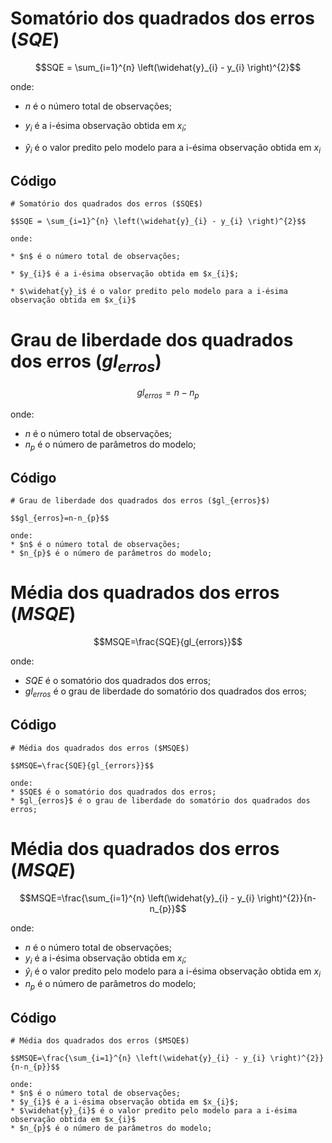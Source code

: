 # Somatório dos quadrados dos erros ($SQE$)

$$SQE = \sum_{i=1}^{n} \left(\widehat{y}_{i} - y_{i} \right)^{2}$$

onde:
    
* $n$ é o número total de observações;

* $y_{i}$ é a i-ésima observação obtida em $x_{i}$;

* $\widehat{y}_i$ é o valor predito pelo modelo para a i-ésima observação obtida em $x_{i}$

## Código

```
# Somatório dos quadrados dos erros ($SQE$)

$$SQE = \sum_{i=1}^{n} \left(\widehat{y}_{i} - y_{i} \right)^{2}$$

onde:
    
* $n$ é o número total de observações;

* $y_{i}$ é a i-ésima observação obtida em $x_{i}$;

* $\widehat{y}_i$ é o valor predito pelo modelo para a i-ésima observação obtida em $x_{i}$
```

# Grau de liberdade dos quadrados dos erros ($gl_{erros}$)

$$gl_{erros}=n-n_{p}$$

onde:
* $n$ é o número total de observações;
* $n_{p}$ é o número de parâmetros do modelo;

## Código

```
# Grau de liberdade dos quadrados dos erros ($gl_{erros}$)

$$gl_{erros}=n-n_{p}$$

onde:
* $n$ é o número total de observações;
* $n_{p}$ é o número de parâmetros do modelo;
```

# Média dos quadrados dos erros ($MSQE$)

$$MSQE=\frac{SQE}{gl_{errors}}$$

onde:
* $SQE$ é o somatório dos quadrados dos erros;
* $gl_{erros}$ é o grau de liberdade do somatório dos quadrados dos erros;

## Código

```
# Média dos quadrados dos erros ($MSQE$)

$$MSQE=\frac{SQE}{gl_{errors}}$$

onde:
* $SQE$ é o somatório dos quadrados dos erros;
* $gl_{erros}$ é o grau de liberdade do somatório dos quadrados dos erros;
```

# Média dos quadrados dos erros ($MSQE$)

$$MSQE=\frac{\sum_{i=1}^{n} \left(\widehat{y}_{i} - y_{i} \right)^{2}}{n-n_{p}}$$

onde:
* $n$ é o número total de observações;
* $y_{i}$ é a i-ésima observação obtida em $x_{i}$;
* $\widehat{y}_{i}$ é o valor predito pelo modelo para a i-ésima observação obtida em $x_{i}$
* $n_{p}$ é o número de parâmetros do modelo;

## Código

```
# Média dos quadrados dos erros ($MSQE$)

$$MSQE=\frac{\sum_{i=1}^{n} \left(\widehat{y}_{i} - y_{i} \right)^{2}}{n-n_{p}}$$

onde:
* $n$ é o número total de observações;
* $y_{i}$ é a i-ésima observação obtida em $x_{i}$;
* $\widehat{y}_{i}$ é o valor predito pelo modelo para a i-ésima observação obtida em $x_{i}$
* $n_{p}$ é o número de parâmetros do modelo;
```